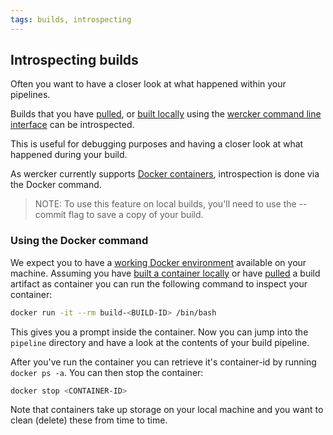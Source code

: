 ```yaml
---
tags: builds, introspecting
---
```


## Introspecting builds

Often you want to have a closer look at what happened within your
pipelines.

Builds that you have [pulled](/docs/using-the-cli/pulling-containers.html), or
[built locally](/docs/using-the-cli/local-builds.html) using the [wercker command line
interface](/docs/using-the-cli/available-commands.html) can be introspected.

This is useful for debugging purposes and having a closer look at what
happened during your build.

As wercker currently supports [Docker containers](/docs/containers/dockerhub.html), introspection is
done via the Docker command.

> NOTE: To use this feature on local builds, you'll need to use the --commit flag to save a copy of your build.

### Using the Docker command

We expect you to have a [working Docker environment](/learn/basics/the-wercker-cli.html) available on your
machine. Assuming you have [built a container
locally](/docs/using-the-cli/local-builds.html) or have
[pulled](/docs/using-the-cli/pulling-containers.html) a
build artifact as container you can run the following command to inspect
your container:

```sh
docker run -it --rm build-<BUILD-ID> /bin/bash
```

This gives you a prompt inside the container. Now you can jump into the
`pipeline` directory and have a look at the contents of your build
pipeline.

After you've run the container you can retrieve it's container-id by
running `docker ps -a`. You can then stop the container:

```sh
docker stop <CONTAINER-ID>
```

Note that containers take up storage on your local machine and you want
to clean (delete) these from time to time.
